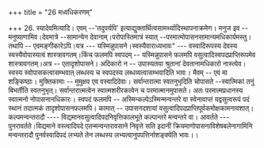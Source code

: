 +++
title = "26 मध्वधिकरणम्"

+++
26. स्यादेवमित्यादि। एवम् --'तदुपर्यपि' इत्याद्युक्तार्थित्वसामर्थ्यादिस्थापनाक्रमेण। मनुज इव --मनुष्याणामिव।देवमात्रे --सामान्येन देवानाम्।परोपास्तिमात्रं स्यात् --परमात्मोपासनसामान्यमधिकार्यमस्तु। तथापि -- एवमङ्गीकारेऽपि।यत्र --- यस्मिन्नुपासने।स्वस्यैवाराध्यभावः" --- वस्वादिरूपस्य देवस्य स्वस्यैवोपास्यत्वं शास्त्रावगतम्।किंच फलमपि स्वपदम् -- यस्मिन्नुपासने फलमपि वसुत्वादिस्वपदप्राप्तिरूपमेव शास्त्रावगतम्।अत्र -- एतादृशोपासने। अदिकारो न -- उपास्यतया श्रुतानां देवतानामधिकारो नास्त्येव।स्वस्य स्वोपासकत्वासम्भवात् लब्धस्य च स्वपदस्य लब्धव्यत्वासम्भवादिति भावः। मैवम् -- एवं मा शङ्किष्ठाः। मुक्तिकामाः -- मुमुक्षव एव वस्वादिदेवाः। सर्वान्तरात्मा स्वतनुभृदिति चोपासते --स्वात्मिकां तनुं बिभर्तीति स्वतनुभृत्। सर्वान्तरात्मत्वेन स्वात्मशरीरकत्वेन च परमात्मानमुपासते। अतः परमात्मप्रधानस्य स्वात्मनो नोपासनानधिकारः। स्वपदं फलमपि -- अस्मिन्कल्पेऽस्मिन्मन्वन्तरे वा स्वेनावाप्तं यद्वसुत्वरूपं पदं स्थानं तदात्मकं तादृशोपासनफलमपि। कामात् -- उपासनदशायां वसुत्वादिपदप्राप्तिपूर्वकमोक्षकामनावशात्। कल्पमन्वन्तरादौ ---- विद्यमानवसुत्वादिपदनिवृत्तिकालभूते कल्पान्तरे मन्वन्तरे वा। आवर्तते --- पुनरावर्तते।विद्यमाने वस्त्वादिपदे एतन्मन्वन्तरावसाने निवृत्ते सति इदानीं क्रियमाणोपासनाविशेषबलेनागामिनि मन्वन्तरादौ पुनर्वस्वादिपदं लभ्यते तेन लब्धस्य लभ्यत्वानुपपत्तिर्नाशङ्क्येति भावः।।